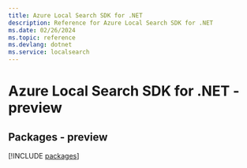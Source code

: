```yaml
---
title: Azure Local Search SDK for .NET
description: Reference for Azure Local Search SDK for .NET
ms.date: 02/26/2024
ms.topic: reference
ms.devlang: dotnet
ms.service: localsearch
---
```

# Azure Local Search SDK for .NET - preview
## Packages - preview
[!INCLUDE [packages](local-search-index.md)]